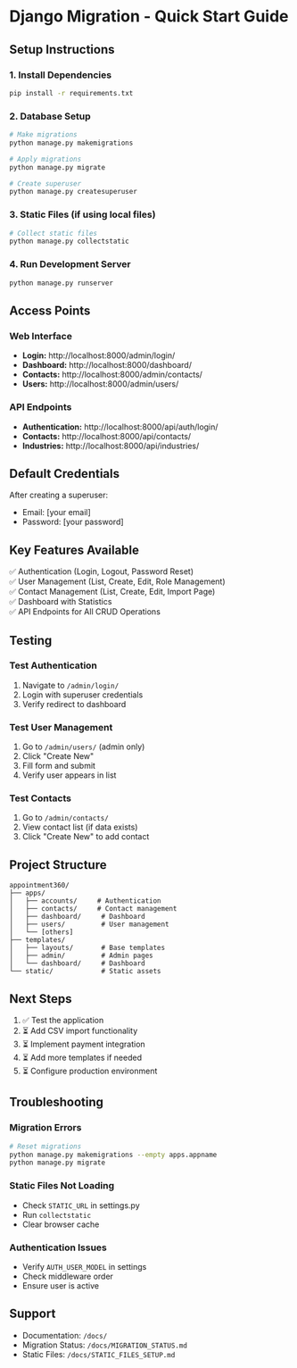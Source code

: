 # Django Migration - Quick Start Guide

## Setup Instructions

### 1. Install Dependencies

```bash
pip install -r requirements.txt
```

### 2. Database Setup

```bash
# Make migrations
python manage.py makemigrations

# Apply migrations
python manage.py migrate

# Create superuser
python manage.py createsuperuser
```

### 3. Static Files (if using local files)

```bash
# Collect static files
python manage.py collectstatic
```

### 4. Run Development Server

```bash
python manage.py runserver
```

## Access Points

### Web Interface
- **Login:** http://localhost:8000/admin/login/
- **Dashboard:** http://localhost:8000/dashboard/
- **Contacts:** http://localhost:8000/admin/contacts/
- **Users:** http://localhost:8000/admin/users/

### API Endpoints
- **Authentication:** http://localhost:8000/api/auth/login/
- **Contacts:** http://localhost:8000/api/contacts/
- **Industries:** http://localhost:8000/api/industries/

## Default Credentials

After creating a superuser:
- Email: [your email]
- Password: [your password]

## Key Features Available

✅ Authentication (Login, Logout, Password Reset)  
✅ User Management (List, Create, Edit, Role Management)  
✅ Contact Management (List, Create, Edit, Import Page)  
✅ Dashboard with Statistics  
✅ API Endpoints for All CRUD Operations  

## Testing

### Test Authentication
1. Navigate to `/admin/login/`
2. Login with superuser credentials
3. Verify redirect to dashboard

### Test User Management
1. Go to `/admin/users/` (admin only)
2. Click "Create New"
3. Fill form and submit
4. Verify user appears in list

### Test Contacts
1. Go to `/admin/contacts/`
2. View contact list (if data exists)
3. Click "Create New" to add contact

## Project Structure

```
appointment360/
├── apps/
│   ├── accounts/     # Authentication
│   ├── contacts/     # Contact management
│   ├── dashboard/     # Dashboard
│   ├── users/         # User management
│   └── [others]
├── templates/
│   ├── layouts/       # Base templates
│   ├── admin/         # Admin pages
│   └── dashboard/     # Dashboard
└── static/            # Static assets
```

## Next Steps

1. ✅ Test the application
2. ⏳ Add CSV import functionality
3. ⏳ Implement payment integration
4. ⏳ Add more templates if needed
5. ⏳ Configure production environment

## Troubleshooting

### Migration Errors
```bash
# Reset migrations
python manage.py makemigrations --empty apps.appname
python manage.py migrate
```

### Static Files Not Loading
- Check `STATIC_URL` in settings.py
- Run `collectstatic`
- Clear browser cache

### Authentication Issues
- Verify `AUTH_USER_MODEL` in settings
- Check middleware order
- Ensure user is active

## Support

- Documentation: `/docs/`
- Migration Status: `/docs/MIGRATION_STATUS.md`
- Static Files: `/docs/STATIC_FILES_SETUP.md`

